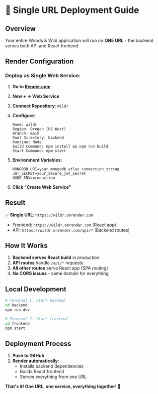 # 🚀 Single URL Deployment Guide

## Overview
Your entire Woods & Wild application will run on **ONE URL** - the backend serves both API and React frontend.

## Render Configuration

### **Deploy as Single Web Service:**

1. **Go to [Render.com](https://render.com)**
2. **New + → Web Service**
3. **Connect Repository**: `Wildr`
4. **Configure**:
   ```
   Name: wildr
   Region: Oregon (US West)
   Branch: main
   Root Directory: backend
   Runtime: Node
   Build Command: npm install && npm run build
   Start Command: npm start
   ```

5. **Environment Variables**:
   ```
   MONGODB_URI=your_mongodb_atlas_connection_string
   JWT_SECRET=your_secure_jwt_secret
   NODE_ENV=production
   ```

6. **Click "Create Web Service"**

## Result

✅ **Single URL**: `https://wildr.onrender.com`
- Frontend: `https://wildr.onrender.com` (React app)
- API: `https://wildr.onrender.com/api/*` (Backend routes)

## How It Works

1. **Backend serves React build** in production
2. **API routes** handle `/api/*` requests
3. **All other routes** serve React app (SPA routing)
4. **No CORS issues** - same domain for everything

## Local Development

```bash
# Terminal 1: Start backend
cd backend
npm run dev

# Terminal 2: Start frontend
cd frontend
npm start
```

## Deployment Process

1. **Push to GitHub**
2. **Render automatically**:
   - Installs backend dependencies
   - Builds React frontend
   - Serves everything from one URL

**That's it! One URL, one service, everything together! 🎉**
